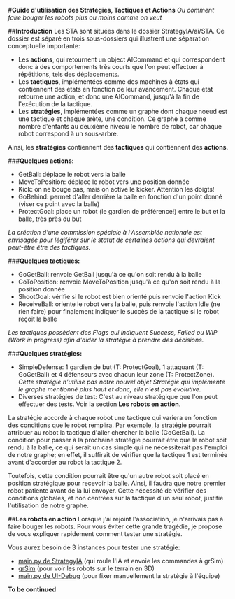 #**Guide d'utilisation des Stratégies, Tactiques et Actions**
*Ou comment faire bouger les robots plus ou moins comme on veut*

##**Introduction**
Les STA sont situées dans le dossier StrategyIA/ai/STA.
Ce dossier est séparé en trois sous-dossiers qui illustrent une séparation conceptuelle importante:
- Les **actions**, qui retournent un object AICommand et qui correspondent donc à des comportements très courts que l'on peut effectuer à répétitions, tels des déplacements.
- Les **tactiques**, implémentées comme des machines à états qui contiennent des états en fonction de leur avancement. Chaque état retourne une action, et donc une AICommand, jusqu'à la fin de l'exécution de la tactique.
- Les **stratégies**, implémentées comme un graphe dont chaque noeud est une tactique et chaque arète, une condition. Ce graphe a comme nombre d'enfants au deuxième niveau le nombre de robot, car chaque robot correspond à un sous-arbre.

Ainsi, les **stratégies** contiennent des **tactiques** qui contiennent des **actions**.

###**Quelques actions:**
- GetBall: déplace le robot vers la balle
- MoveToPosition: déplace le robot vers une position donnée
- Kick: on ne bouge pas, mais on active le kicker. Attention les doigts!
- GoBehind: permet d'aller derrière la balle en fonction d'un point donné (viser ce point avec la balle)
- ProtectGoal: place un robot (le gardien de préférence!) entre le but et la balle, très près du but 

*La création d'une commission spéciale à l'Assemblée nationale est envisagée pour légiférer sur le statut de certaines actions qui devraient peut-être être des tactiques.*

###**Quelques tactiques:**
- GoGetBall: renvoie GetBall jusqu'à ce qu'on soit rendu à la balle
- GoToPosition: renvoie MoveToPosition jusqu'à ce qu'on soit rendu à la position donnée
- ShootGoal: vérifie si le robot est bien orienté puis renvoie l'action Kick
- ReceiveBall: oriente le robot vers la balle, puis renvoie l'action Idle (ne rien faire) pour finalement indiquer le succès de la tactique si le robot reçoit la balle

*Les tactiques possèdent des Flags qui indiquent Success, Failed ou WIP (Work in progress) afin d'aider la stratégie à prendre des décisions.*

###**Quelques stratégies:**
- SimpleDefense: 1 gardien de but (T: ProtectGoal), 1 attaquant (T: GoGetBall) et 4 défenseurs avec chacun leur zone (T: ProtectZone). *Cette stratégie 
n'utilise pas notre nouvel objet Stratégie qui implémente le graphe mentionné plus haut et donc, elle n'est pas évolutive.*
- Diverses stratégies de test: C'est au niveau stratégique que l'on peut effectuer des tests. Voir la section **Les robots en action**.

La stratégie accorde à chaque robot une tactique qui variera en fonction des conditions que le robot remplira. 
Par exemple, la stratégie pourrait attribuer au robot la tactique d'aller chercher la balle (GoGetBall).
La condition pour passer à la prochaine stratégie pourrait être que le robot soit rendu à la balle, ce qui serait un 
cas simple qui ne nécessiterait pas l'emploi de notre graphe; en effet, il suffirait de vérifier que la tactique 1 est terminée avant d'accorder au robot la tactique 2.

Toutefois, cette condition pourrait être qu'un autre robot soit placé en position stratégique pour recevoir la balle. Ainsi, il faudra que notre premier robot patiente avant de la lui envoyer.
Cette nécessité de vérifier des conditions globales, et non centrées sur la tactique d'un seul robot, justifie l'utilisation de notre graphe.

##**Les robots en action**
Lorsque j'ai rejoint l'association, je n'arrivais pas à faire bouger les robots. Pour vous éviter cette grande tragédie, je propose de vous expliquer rapidement comment tester une stratégie.

Vous aurez besoin de 3 instances pour tester une stratégie:
- [main.py de StrategyIA](https://github.com/RoboCupULaval/StrategyIA) (qui roule l'IA et envoie les commandes à grSim)
- [grSim](https://github.com/RoboCupULaval/grSim) (pour voir les robots sur le terrain en 3D)
- [main.py de UI-Debug](https://github.com/RoboCupULaval/UI-Debug) (pour fixer manuellement la stratégie à l'équipe)

**To be continued**
